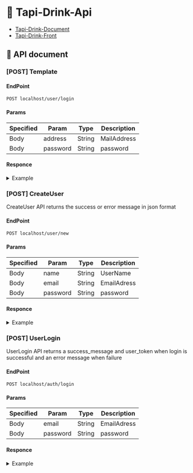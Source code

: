 # 🥛 Tapi-Drink-Api

* [Tapi-Drink-Document](../README.md)
* [Tapi-Drink-Front](../vue-js/README.md)

## 📝 API document

<!-- this is a template. -->

### [POST] Template
#### EndPoint
```
POST localhost/user/login
```
#### Params
|Specified  |Param  |Type  |Description  |
|-----------|-------|------|-------------|
|Body       |address  |String  |MailAddress  |
|Body       |password  |String  |password  |
#### Responce
<details><summary>Example</summary><div>

```
{
  "user_id": 1,
  "user_name": "test"
}
```

</div></details>
<!-- template end -->

### [POST] CreateUser
CreateUser API returns the success or error message in json format
#### EndPoint
```
POST localhost/user/new
```
#### Params
|Specified  |Param  |Type  |Description  |
|-----------|-------|------|-------------|
|Body       |name  |String  |UserName  |
|Body       |email  |String  |EmailAdress  |
|Body       |password  |String  |password  |
#### Responce
<details><summary>Example</summary><div>
Please use the curl command to check the operation

```
$ curl -X POST http://localhost:3000/user/new -d 'user[email]={user_email}&user[name]={user_name}&user[password]={user_password}'
```

Please replace the {user_email} and {user_name} and {user_password} part with a concrete value  
ex)  
```
{user_email} => test@example.com,
{user_name} => user,
{user_password} => password
```

〇Success pattern

```
$ curl -X POST http://localhost:3000/user/new -d 'user[email]=test@example.com&user[name]=user&user[password]=password'
```

✖Failure pattern

```
$ curl -X POST http://localhost:3000/user/new -d 'user[name]=&user[password]=password'
                    or
$ curl -X POST http://localhost:3000/user/new -d ''
```

Successful message
  
```
{
  "message":"success!!"
}
```

Failure message
  
```
{
  "error":"failed save"
}
```
</div></details>

### [POST] UserLogin
UserLogin API  returns a success_message and user_token when login is successful and an error message when failure
#### EndPoint
```
POST localhost/auth/login
```
#### Params
|Specified  |Param  |Type  |Description  |
|-----------|-------|------|-------------|
|Body       |email  |String  |EmailAdress  |
|Body       |password  |String  |password  |
#### Responce
<details><summary>Example</summary><div>
Please use the curl command to check the operation

```
$ curl -X POST http://localhost:3000/auth/login -d 'login[email]={login_email}&login[password]={login_password}'
```

Please replace the {login_email} and {login_password} part with a concrete value  
ex)  
```
{login_email} => test@example.com,
{login_password} => password
```

```
$ curl -X POST http://localhost:3000/auth/login -d 'login[email]=test@example.com&login[password]=password'
```

Validation error is returned if you do not enter both email and password
Validation error message

```
{
  "params_error":"the email or password is incorrect"
}
```

Successful message will be returned if it matches the data registered in the table
If it does not match, an failure login message is returned

Successful login message
  
```
{
  "success_message":"succesful login",
  "user_token":{random_string}
}
```

Failure login message
  
```
{
  "failure_message":"failed login"
}
```
</div></details>